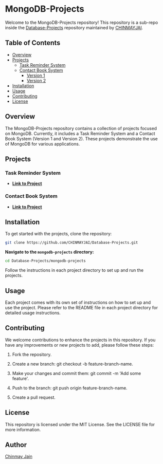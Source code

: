 # MongoDB-Projects

Welcome to the MongoDB-Projects repository! This repository is a sub-repo inside the [Database-Projects](https://github.com/CHINMAYJAI/Database-Projects) repository maintained by [CHINMAYJAI](https://github.com/CHINMAYJAI).

## Table of Contents

- [Overview](#overview)
- [Projects](#projects)
  - [Task Reminder System](#task-reminder-system)
  - [Contact Book System](#contact-book-system)
    - [Version 1](#version-1)
    - [Version 2](#version-2)
- [Installation](#installation)
- [Usage](#usage)
- [Contributing](#contributing)
- [License](#license)

## Overview

The MongoDB-Projects repository contains a collection of projects focused on MongoDB. Currently, it includes a Task Reminder System and a Contact Book System (Version 1 and Version 2). These projects demonstrate the use of MongoDB for various applications.

## Projects

### Task Reminder System

- **[Link to Project](https://github.com/CHINMAYJAI/Database-Projects/tree/main/mongodb-project/task_remainder)**

### Contact Book System

- **[Link to Project](https://github.com/CHINMAYJAI/Database-Projects/tree/main/mongodb-project/contact_book)**

## Installation

To get started with the projects, clone the repository:

```bash
git clone https://github.com/CHINMAYJAI/Database-Projects.git
```
**Navigate to the `mongodb-projects` directory:**
```bash
cd Database-Projects/mongodb-projects
```
Follow the instructions in each project directory to set up and run the projects.

## Usage

Each project comes with its own set of instructions on how to set up and use the project. Please refer to the README file in each project directory for detailed usage instructions.


## Contributing

We welcome contributions to enhance the projects in this repository. If you have any improvements or new projects to add, please follow these steps:

1. Fork the repository.

2. Create a new branch: git checkout -b feature-branch-name.

3. Make your changes and commit them: git commit -m 'Add some feature'.

4. Push to the branch: git push origin feature-branch-name.

5. Create a pull request.

## License
This repository is licensed under the MIT License. See the LICENSE file for more information.

## Author

[Chinmay Jain](https://github.com/CHINMAYJAI)
